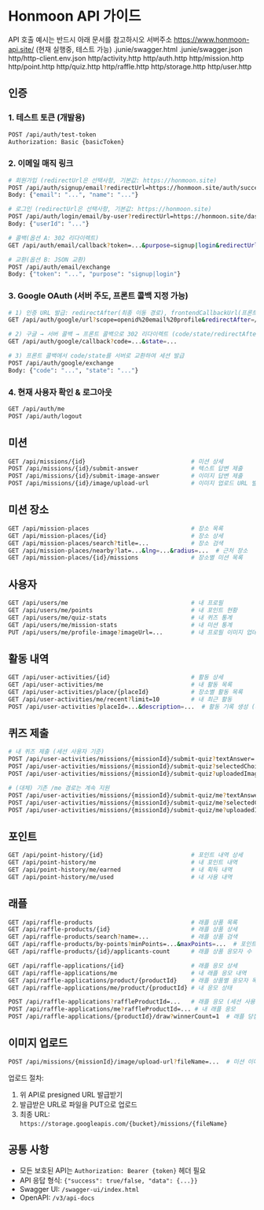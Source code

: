 # Honmoon API 가이드

API 호출 예시는 반드시 아래 문서를 참고하시오
서버주소 https://www.honmoon-api.site/ (현재 실행중, 테스트 가능)
.junie/swagger.html
.junie/swagger.json
http/http-client.env.json
http/activity.http
http/auth.http
http/mission.http
http/point.http
http/quiz.http
http/raffle.http
http/storage.http
http/user.http

## 인증

### 1. 테스트 토큰 (개발용)

```bash
POST /api/auth/test-token
Authorization: Basic {basicToken}
```

### 2. 이메일 매직 링크

```bash
# 회원가입 (redirectUrl은 선택사항, 기본값: https://honmoon.site)
POST /api/auth/signup/email?redirectUrl=https://honmoon.site/auth/success
Body: {"email": "...", "name": "..."}

# 로그인 (redirectUrl은 선택사항, 기본값: https://honmoon.site)
POST /api/auth/login/email/by-user?redirectUrl=https://honmoon.site/dashboard
Body: {"userId": "..."}

# 콜백(옵션 A: 302 리다이렉트)
GET /api/auth/email/callback?token=...&purpose=signup|login&redirectUrl=...

# 교환(옵션 B: JSON 교환)
POST /api/auth/email/exchange
Body: {"token": "...", "purpose": "signup|login"}
```

### 3. Google OAuth (서버 주도, 프론트 콜백 지정 가능)

```bash
# 1) 인증 URL 발급: redirectAfter(최종 이동 경로), frontendCallbackUrl(프론트 콜백) 지정
GET /api/auth/google/url?scope=openid%20email%20profile&redirectAfter=/my-profile&frontendCallbackUrl=https://honmoon.site/auth/google/callback

# 2) 구글 → 서버 콜백 → 프론트 콜백으로 302 리다이렉트 (code/state/redirectAfter 전달)
GET /api/auth/google/callback?code=...&state=...

# 3) 프론트 콜백에서 code/state를 서버로 교환하여 세션 발급
POST /api/auth/google/exchange
Body: {"code": "...", "state": "..."}
```

### 4. 현재 사용자 확인 & 로그아웃

```bash
GET /api/auth/me
POST /api/auth/logout
```

## 미션

```bash
GET /api/missions/{id}                              # 미션 상세
POST /api/missions/{id}/submit-answer               # 텍스트 답변 제출
POST /api/missions/{id}/submit-image-answer         # 이미지 답변 제출
POST /api/missions/{id}/image/upload-url            # 이미지 업로드 URL 발급
```

## 미션 장소

```bash
GET /api/mission-places                             # 장소 목록
GET /api/mission-places/{id}                        # 장소 상세
GET /api/mission-places/search?title=...            # 장소 검색
GET /api/mission-places/nearby?lat=...&lng=...&radius=...  # 근처 장소
GET /api/mission-places/{id}/missions               # 장소별 미션 목록
```

## 사용자

```bash
GET /api/users/me                                   # 내 프로필
GET /api/users/me/points                            # 내 포인트 현황
GET /api/users/me/quiz-stats                        # 내 퀴즈 통계
GET /api/users/me/mission-stats                     # 내 미션 통계
PUT /api/users/me/profile-image?imageUrl=...        # 내 프로필 이미지 업데이트
```

## 활동 내역

```bash
GET /api/user-activities/{id}                       # 활동 상세
GET /api/user-activities/me                         # 내 활동 목록
GET /api/user-activities/place/{placeId}            # 장소별 활동 목록
GET /api/user-activities/me/recent?limit=10         # 내 최근 활동
POST /api/user-activities?placeId=...&description=...  # 활동 기록 생성 (세션 사용자 기준)
```

## 퀴즈 제출

```bash
# 내 퀴즈 제출 (세션 사용자 기준)
POST /api/user-activities/missions/{missionId}/submit-quiz?textAnswer=...
POST /api/user-activities/missions/{missionId}/submit-quiz?selectedChoiceIndex=...
POST /api/user-activities/missions/{missionId}/submit-quiz?uploadedImageUrl=...

# (대체) 기존 /me 경로는 계속 지원
POST /api/user-activities/missions/{missionId}/submit-quiz/me?textAnswer=...
POST /api/user-activities/missions/{missionId}/submit-quiz/me?selectedChoiceIndex=...
POST /api/user-activities/missions/{missionId}/submit-quiz/me?uploadedImageUrl=...
```

## 포인트

```bash
GET /api/point-history/{id}                         # 포인트 내역 상세
GET /api/point-history/me                           # 내 포인트 내역
GET /api/point-history/me/earned                    # 내 획득 내역
GET /api/point-history/me/used                      # 내 사용 내역
```

## 래플

```bash
GET /api/raffle-products                            # 래플 상품 목록
GET /api/raffle-products/{id}                       # 래플 상품 상세
GET /api/raffle-products/search?name=...            # 래플 상품 검색
GET /api/raffle-products/by-points?minPoints=...&maxPoints=...  # 포인트별 래플 상품
GET /api/raffle-products/{id}/applicants-count      # 래플 상품 응모자 수

GET /api/raffle-applications/{id}                   # 래플 응모 상세
GET /api/raffle-applications/me                     # 내 래플 응모 내역
GET /api/raffle-applications/product/{productId}    # 래플 상품별 응모자 목록
GET /api/raffle-applications/me/product/{productId} # 내 응모 상태

POST /api/raffle-applications?raffleProductId=...   # 래플 응모 (세션 사용자)
POST /api/raffle-applications/me?raffleProductId=... # 내 래플 응모
POST /api/raffle-applications/{productId}/draw?winnerCount=1  # 래플 당첨자 선정
```

## 이미지 업로드

```bash
POST /api/missions/{missionId}/image/upload-url?fileName=...  # 미션 이미지 업로드 URL
```

업로드 절차:

1. 위 API로 presigned URL 발급받기
2. 발급받은 URL로 파일을 PUT으로 업로드
3. 최종 URL: `https://storage.googleapis.com/{bucket}/missions/{fileName}`

## 공통 사항

- 모든 보호된 API는 `Authorization: Bearer {token}` 헤더 필요
- API 응답 형식: `{"success": true/false, "data": {...}}`
- Swagger UI: `/swagger-ui/index.html`
- OpenAPI: `/v3/api-docs`
